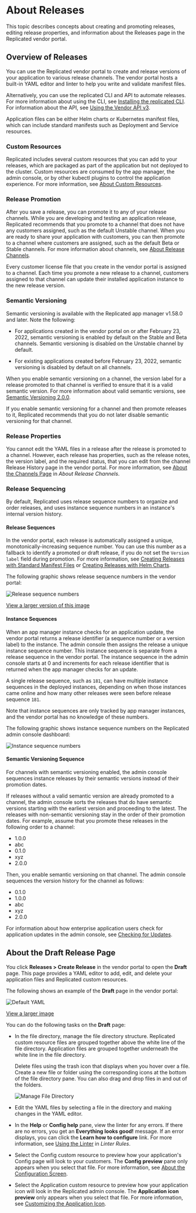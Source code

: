 # About Releases

This topic describes concepts about creating and promoting releases, editing release properties, and information about the Releases page in the Replicated vendor portal.

## Overview of Releases

You can use the Replicated vendor portal to create and release versions of your application to various release channels. The vendor portal hosts a built-in YAML editor and linter to help you write and validate manifest files.

Alternatively, you can use the replicated CLI and API to automate releases. For more information about using the CLI, see [Installing the replicated CLI](/reference/replicated-cli-installing). For information about the API, see [Using the Vendor API v3](/reference/vendor-api-using).

Application files can be either Helm charts or Kubernetes manifest files, which can include standard manifests such as Deployment and Service resources.

### Custom Resources

Replicated includes several custom resources that you can add to your releases, which are packaged as part of the application but not deployed to the cluster. Custom resources are consumed by the app manager, the admin console, or by other kubectl plugins to control the application experience. For more information, see [About Custom Resources](/reference/custom-resource-about).

### Release Promotion

After you save a release, you can promote it to any of your release channels. While you are developing and testing an application release, Replicated recommends that you promote to a channel that does not have any customers assigned, such as the default Unstable channel. When you are ready to share your application with customers, you can then promote to a channel where customers are assigned, such as the default Beta or Stable channels. For more information about channels, see [About Release Channels](releases-about-channels).

Every customer license file that you create in the vendor portal is assigned to a channel. Each time you promote a new release to a channel, customers assigned to that channel can update their installed application instance to the new release version.

### Semantic Versioning

Semantic versioning is available with the Replicated app manager v1.58.0 and later. Note the following:

- For applications created in the vendor portal on or after February 23, 2022, semantic versioning is enabled by default on the Stable and Beta channels. Semantic versioning is disabled on the Unstable channel by default.

- For existing applications created before February 23, 2022, semantic versioning is disabled by default on all channels.

When you enable semantic versioning on a channel, the version label for a release promoted to that channel is verified to ensure that it is a valid semantic version. For more information about valid semantic versions, see [Semantic Versioning 2.0.0](https://semver.org).

If you enable semantic versioning for a channel and then promote releases to it, Replicated recommends that you do not later disable semantic versioning for that channel.

### Release Properties

You cannot edit the YAML files in a release after the release is promoted to a channel. However, each release has properties, such as the release notes, the version label, and the required status, that you can edit from the channel Release History page in the vendor portal. For more information, see [About the Channels Page](releases-about-channels#about-the-channels-page) in _About Release Channels_.

### Release Sequencing

By default, Replicated uses release sequence numbers to organize and order releases, and uses instance sequence numbers in an instance's internal version history.

#### Release Sequences

In the vendor portal, each release is automatically assigned a unique, monotonically-increasing sequence number. You can use this number as a fallback to identify a promoted or draft release, if you do not set the `Version label` field during promotion. For more information, see [Creating Releases with Standard Manifest Files](releases-creating-releases#using-the-vendor-portal) or [Creating Releases with Helm Charts](helm-release#ui).

The following graphic shows release sequence numbers in the vendor portal:

![Release sequence numbers](/images/release-sequences.png)

[View a larger version of this image](/images/release-sequences.png)

#### Instance Sequences 

When an app manager instance checks for an application update, the vendor portal returns a release identifier (a sequence number or a version label) to the instance. The admin console then assigns the release a unique instance sequence number. This instance sequence is separate from a release sequence in the vendor portal. The instance sequence in the admin console starts at 0 and increments for each release identifier that is returned when the app manager checks for an update.

A single release sequence, such as `181`, can have multiple instance sequences in the deployed instances, depending on when those instances came online and how many other releases were seen before release sequence `181`.

Note that instance sequences are only tracked by app manager instances, and the vendor portal has no knowledge of these numbers.

The following graphic shows instance sequence numbers on the Replicated admin console dashboard:

![Instance sequence numbers](/images/instance-sequences.png)

#### Semantic Versioning Sequence

For channels with semantic versioning enabled, the admin console sequences instance releases by their semantic versions instead of their promotion dates.

If releases without a valid semantic version are already promoted to a channel, the admin console sorts the releases that do have semantic versions starting with the earliest version and proceeding to the latest. The releases with non-semantic versioning stay in the order of their promotion dates. For example, assume that you promote these releases in the following order to a channel: 

- 1.0.0
- abc
- 0.1.0
- xyz
- 2.0.0 

Then, you enable semantic versioning on that channel. The admin console sequences the version history for the channel as follows: 

- 0.1.0
- 1.0.0
- abc
- xyz
- 2.0.0

For information about how enterprise application users check for application updates in the admin console, see [Checking for Updates](/enterprise/updating-apps#checking-for-updates).

## About the Draft Release Page

You click **Releases > Create Release** in the vendor portal to open the **Draft** page. This page provides a YAML editor to add, edit, and delete your application files and Replicated custom resources.

The following shows an example of the **Draft** page in the vendor portal:

 ![Default YAML](/images/guides/kots/default-yaml.png)

  [View a larger image](/images/guides/kots/default-yaml.png)

You can do the following tasks on the **Draft** page:

- In the file directory, manage the file directory structure. Replicated custom resource files are grouped together above the white line of the file directory. Application files are grouped together underneath the white line in the file directory.

  Delete files using the trash icon that displays when you hover over a file. Create a new file or folder using the corresponding icons at the bottom of the file directory pane. You can also drag and drop files in and out of the folders.

    ![Manage File Directory](/images/new-file-and-trash.png)

- Edit the YAML files by selecting a file in the directory and making changes in the YAML editor.

- In the **Help** or **Config help** pane, view the linter for any errors. If there are no errors, you get an **Everything looks good!** message. If an error displays, you can click the **Learn how to configure** link. For more information, see [Using the Linter](/reference/linter#using-the-linter) in _Linter Rules_.

- Select the Config custom resource to preview how your application's Config page will look to your customers. The **Config preview** pane only appears when you select that file. For more information, see [About the Configuration Screen](config-screen-about).

- Select the Application custom resource to preview how your application icon will look in the Replicated admin console. The **Application icon preview** only appears when you select that file. For more information, see [Customizing the Application Icon](admin-console-customize-app-icon).
